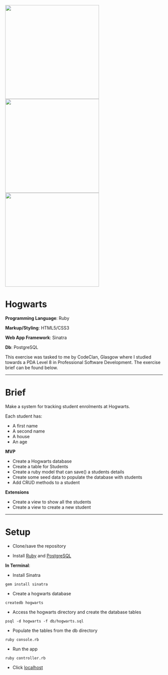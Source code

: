 <img src="https://github.com/CrugBarat/my_files/blob/master/hogwarts/hw_1.png" width="300"> <img src="https://github.com/CrugBarat/my_files/blob/master/hogwarts/hw_2.png" width="300"> <img src="https://github.com/CrugBarat/my_files/blob/master/hogwarts/hw_3.png" width="300">

# Hogwarts

**Programming Language**: Ruby

**Markup/Styling**: HTML5/CSS3

**Web App Framework**: Sinatra

**Db**: PostgreSQL

This exercise was tasked to me by CodeClan, Glasgow where I studied towards a PDA Level 8 in Professional Software Development. The exercise brief can be found below.

---

# Brief

Make a system for tracking student enrolments at Hogwarts.

Each student has:

- A first name
- A second name
- A house
- An age

**MVP**

- Create a Hogwarts database
- Create a table for Students
- Create a ruby model that can save() a students details
- Create some seed data to populate the database with students
- Add CRUD methods to a student

**Extensions**

- Create a view to show all the students
- Create a view to create a new student

---

# Setup

- Clone/save the repository

- Install [Ruby](https://www.ruby-lang.org/en/documentation/installation/) and [PostgreSQL](http://www.postgresqltutorial.com/install-postgresql/)

**In Terminal**:

- Install Sinatra

```
gem install sinatra

```

- Create a hogwarts database

```
createdb hogwarts

```

- Access the hogwarts directory and create the database tables

```
psql -d hogwarts -f db/hogwarts.sql

```
- Populate the tables from the db directory

```
ruby console.rb

```

- Run the app

```
ruby controller.rb

```

- Click [localhost](http://localhost:4567/home)
